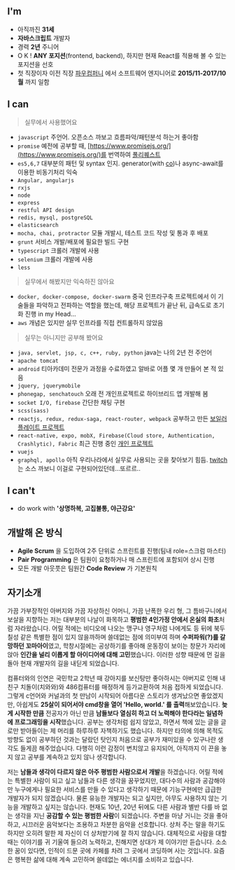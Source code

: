 ## I'm
* 아직까진 **31세**
* **자바스크립트** 개발자
* 경력 **2년** 주니어
* O K ! **ANY 포지션**(frontend, backend), 하지만 현재 React를 적용해 볼 수 있는 포지션을 선호
* 첫 직장이자 이전 직장 [파우컴퍼니](http://www.pawcompany.co.kr/) 에서 소프트웨어 엔지니어로 **2015/11-2017/10월** 까지 일함

## I can
> 실무에서 사용했어요
* `javascript` 주언어. 오픈소스 까보고 흐름파악/패턴분석 하는거 좋아함
* `promise` 예전에 공부할 때, [https://www.promisejs.org/](https://www.promisejs.org/)를 번역하여 [풀리퀘스트](https://github.com/ForbesLindesay/promisejs.org/pull/44)
* `es5,6,7` 대부분의 패턴 및 syntax 인지. generator(with [co](https://github.com/tj/co))나 async-await를 이용한 비동기처리 익숙
* `Angular, angularjs`
* `rxjs`
* `node`
* `express`
* `restful API design`
* `redis, mysql, postgreSQL`
* `elasticsearch`
* `mocha, chai, protractor` 모듈 개발시, 테스트 코드 작성 및 통과 후 배포
* `grunt` 서비스 개발/배포에 필요한 빌드 구현
* `typescript` 크롤러 개발에 사용
* `selenium` 크롤러 개발에 사용
* `less`
>실무에서 해봤지만 익숙하진 않아요
* `docker, docker-compose, docker-swarm` 중국 인프라구축 프로젝트에서 이 기술들을 파악하고 전파하는 역할을 했는데, 해당 프로젝트가 끝난 뒤, 급속도로 초기화 진행 in my Head...
* `aws` 개념은 있지만 실무 인프라를 직접 컨트롤하지 않았음
>실무는 아니지만 공부해 봤어요
* `java, servlet, jsp, c, c++, ruby, python` java는 나의 2년 전 주언어
* `apache tomcat`
* `android` 티아카데미 전문가 과정을 수료하였고 알바로 어플 몇 개 만들어 본 적 있음
* `jquery, jquerymobile`
* `phonegap, senchatouch` 오래 전 개인프로젝트로 하이브리드 앱 개발해 봄
* `socket I/O, firebase` 간단한 채팅 구현
* `scss(sass)`
* `reactjs, redux, redux-saga, react-router, webpack` 공부하고 만든 [보일러플레이트 프로젝트](https://github.com/hyungtae3713/react-fullstack-skeleton)
* `react-native, expo, mobX, Firebase(Cloud store, Authentication, Crashlytic), Fabric` 최근 진행 중인 [개인 프로젝트](https://github.com/hyungtae3713/resume/wiki/%EB%84%A4%EC%9D%B4%ED%8B%B0%EB%B8%8C-%EC%95%B1%EA%B0%9C%EB%B0%9C-with-ReactNative(%EA%B0%9C%EC%9D%B8%ED%94%84%EB%A1%9C%EC%A0%9D%ED%8A%B8))
* `vuejs`
* `graphql, apollo` 아직 우리나라에서 실무로 사용되는 곳을 찾아보기 힘듬. [twitch](https://www.twitch.tv)는 소스 까보니 이걸로 구현되어있던데...또르르..

## I can't
* do work with **'상명하복, 고집불통, 야근강요'**

## 개발해 온 방식
* **Agile Scrum** 을 도입하여 2주 단위로 스프린트를 진행(팀내 role=스크럼 마스터)
* **Pair Programming** 은 팀원이 요청하거나 매 스프린트에 포함되어 상시 진행
* 모든 개발 아웃풋은 팀원간 **Code Review** 가 기본원칙

## 자기소개
가끔 가부장적인 아버지와 가끔 자상하신 어머니, 가끔 난폭한 우리 형, 그 틈바구니에서 보살을 지향하는 저는  대부분의 나날이 화목하고 **평범한 4인가정 안에서 온실의 화초**처럼 자라왔습니다. 어릴 적에는 비디오에 나오는 맹구나 영구처럼 나에게도 등 뒤에 북두칠성 같은 특별한 점이 있지 않을까하며 쓸데없는 점에 의미부여 하며 **수퍼파워(?)를 갈망하던 꼬마아이**였고, 학창시절에는 공상하기를 좋아해 운동장이 보이는 창문가 자리에 앉아 **인간을 널리 이롭게 할 아이디어에 대해 고민**했습니다. 이러한 성향 때문에 먼 길을 돌아 현재 개발자의 길을 내딛게 되었습니다.

컴퓨터와의 인연은 국민학교 2학년 때 강아지를 보신탕만 좋아하시는 아버지로 인해 내 친구 치돌이(치와와)와 486컴퓨터를 매정하게 등가교환하여 처음 접하게 되었습니다. 그렇게 c언어와 커널과의 첫 만남이 시작되어 아름다운 스토리가 생겨났으면 좋았겠지만, 아쉽게도 **25살이 되어서야 cmd창을 열어 'Hello, world.' 를 출력**해보았습니다. **늦게 시작한 만큼** 전공자가 아닌 만큼 **남들보다 열심히 하고 더 노력해야 한다라는 일념하에 프로그래밍을 시작**했습니다. 공부는 생각처럼 쉽지 않았고, 하면서 책에 있는 글을 글로만 받아들이는 제 머리를 하루하루 자책하기도 했습니다. 하지만 타의에 의해 목적도 방향도 없이 공부하던 것과는 달랐던 탓인지 처음으로 공부가 재미있을 수 있구나란 생각도 들게끔 해주었습니다. 다행히 이런 감정이 변치않고 유지되어, 아직까지 이 끈을 놓지 않고 공부를 계속하고 있지 않나 생각합니다.

저는 **남들과 생각이 다르지 않은 아주 평범한 사람으로서 개발**을 하겠습니다. 어릴 적에는 특별한 사람이 되고 싶고 남들과 다른 생각을 꿈꾸었지만, 대다수의 사람과 공감해야만 누구에게나 필요한 서비스를 만들 수 있다고 생각하기 때문에 기능구현에만 급급한 개발자가 되지 않겠습니다. 물론 유능한 개발자는 되고 싶지만, 아무도 사용하지 않는 기능을 개발하고 싶지는 않습니다. 현재도 10년, 20년 뒤에도 다른 사람과 별반 다를 바 없는 생각을 지닌 **공감할 수 있는 평범한 사람**이 되겠습니다.
주변을 마냥 거니는 것을 좋아하고, 시끄러운 음악보다는 조용하고 차분한 음악을 선호합니다. 상처 주는 말을 하기도 하지만 오히려 말한 제 자신이 더 상처받기에 잘 하지 않습니다. 대체적으로 사람을 대할 때는 이야기를 귀 기울여 들으려 노력하고, 친해지면 상대가 제 이야기만 듣습니다. 소소한 꿈이 있다면, 인적이 드문 곳에 카페를 차려 그 곳에서 코딩하며 사는 것입니다. 요즘은 행복한 삶에 대해 계속 고민하며 쓸데없는 에너지를 소비하고 있습니다.

